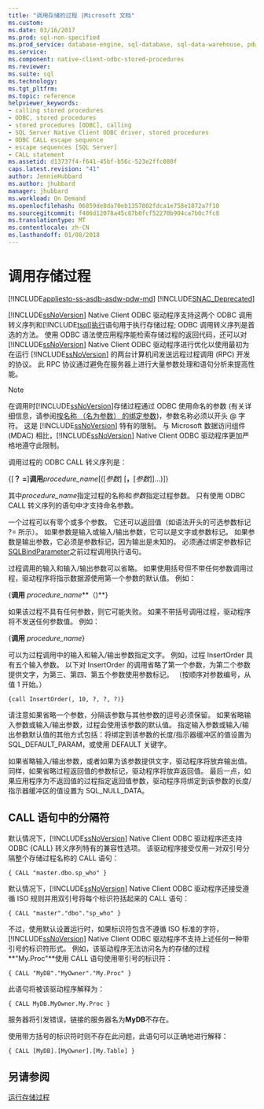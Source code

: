```yaml
---
title: "调用存储的过程 |Microsoft 文档"
ms.custom: 
ms.date: 03/16/2017
ms.prod: sql-non-specified
ms.prod_service: database-engine, sql-database, sql-data-warehouse, pdw
ms.service: 
ms.component: native-client-odbc-stored-procedures
ms.reviewer: 
ms.suite: sql
ms.technology: 
ms.tgt_pltfrm: 
ms.topic: reference
helpviewer_keywords:
- calling stored procedures
- ODBC, stored procedures
- stored procedures [ODBC], calling
- SQL Server Native Client ODBC driver, stored procedures
- ODBC CALL escape sequence
- escape sequences [SQL Server]
- CALL statement
ms.assetid: d13737f4-f641-45bf-b56c-523e2ffc080f
caps.latest.revision: "41"
author: JennieHubbard
ms.author: jhubbard
manager: jhubbard
ms.workload: On Demand
ms.openlocfilehash: 06859de8da70eb1357802fdca1e758e1872a7f10
ms.sourcegitcommit: f486d12078a45c87b0fcf52270b904ca7b0c7fc8
ms.translationtype: MT
ms.contentlocale: zh-CN
ms.lasthandoff: 01/08/2018
---
```

# <a name="calling-a-stored-procedure"></a>调用存储过程
[!INCLUDE[appliesto-ss-asdb-asdw-pdw-md](../../includes/appliesto-ss-asdb-asdw-pdw-md.md)]
[!INCLUDE[SNAC_Deprecated](../../includes/snac-deprecated.md)]

  [!INCLUDE[ssNoVersion](../../includes/ssnoversion-md.md)] Native Client ODBC 驱动程序支持这两个 ODBC 调用转义序列和[!INCLUDE[tsql](../../includes/tsql-md.md)][执行](../../t-sql/language-elements/execute-transact-sql.md)语句用于执行存储过程; ODBC 调用转义序列是首选的方法。 使用 ODBC 语法使应用程序能检索存储过程的返回代码，还可以对 [!INCLUDE[ssNoVersion](../../includes/ssnoversion-md.md)] Native Client ODBC 驱动程序进行优化以使用最初为在运行 [!INCLUDE[ssNoVersion](../../includes/ssnoversion-md.md)] 的两台计算机间发送远程过程调用 (RPC) 开发的协议。 此 RPC 协议通过避免在服务器上进行大量参数处理和语句分析来提高性能。  
  
> [!NOTE]  
>  在调用时[!INCLUDE[ssNoVersion](../../includes/ssnoversion-md.md)]存储过程通过 ODBC 使用命名的参数 (有关详细信息，请参阅[按名称 （名为参数） 的绑定参数](http://go.microsoft.com/fwlink/?LinkID=209721))，参数名称必须以开头 @ 字符。 这是 [!INCLUDE[ssNoVersion](../../includes/ssnoversion-md.md)] 特有的限制。 与 Microsoft 数据访问组件 (MDAC) 相比，[!INCLUDE[ssNoVersion](../../includes/ssnoversion-md.md)] Native Client ODBC 驱动程序更加严格地遵守此限制。  
  
 调用过程的 ODBC CALL 转义序列是：  
  
 {[**？ =**]**调用***procedure_name*[([*参数*] [**，**[*参数*]]...)]}  
  
 其中*procedure_name*指定过程的名称和*参数*指定过程参数。 只有使用 ODBC CALL 转义序列的语句中才支持命名参数。  
  
 一个过程可以有零个或多个参数。 它还可以返回值（如语法开头的可选参数标记 ?= 所示）。 如果参数是输入或输入/输出参数，它可以是文字或参数标记。 如果参数是输出参数，它必须是参数标记，因为输出是未知的。 必须通过绑定参数标记[SQLBindParameter](../../relational-databases/native-client-odbc-api/sqlbindparameter.md)之前过程调用执行语句。  
  
 过程调用的输入和输入/输出参数可以省略。 如果使用括号但不带任何参数调用过程，驱动程序将指示数据源使用第一个参数的默认值。 例如：  
  
 {**调用** *procedure_name***（)**}  
  
 如果该过程不具有任何参数，则它可能失败。 如果不带括号调用过程，驱动程序将不发送任何参数值。 例如：  
  
 {**调用** *procedure_name*}  
  
 可以为过程调用中的输入和输入/输出参数指定文字。 例如，过程 InsertOrder 具有五个输入参数。 以下对 InsertOrder 的调用省略了第一个参数，为第二个参数提供文字，为第三、第四、第五个参数使用参数标记。 （按顺序对参数编号，从值 1 开始。）  
  
```  
{call InsertOrder(, 10, ?, ?, ?)}  
```  
  
 请注意如果省略一个参数，分隔该参数与其他参数的逗号必须保留。 如果省略输入参数或输入/输出参数，过程会使用该参数的默认值。 指定输入参数或输入/输出参数默认值的其他方式包括：将绑定到该参数的长度/指示器缓冲区的值设置为 SQL_DEFAULT_PARAM，或使用 DEFAULT 关键字。  
  
 如果省略输入/输出参数，或者如果为该参数提供文字，驱动程序将放弃输出值。 同样，如果省略过程返回值的参数标记，驱动程序将放弃返回值。 最后一点，如果应用程序为不返回值的过程指定返回值参数，驱动程序将绑定到该参数的长度/指示器缓冲区的值设置为 SQL_NULL_DATA。  
  
## <a name="delimiters-in-call-statements"></a>CALL 语句中的分隔符  
 默认情况下，[!INCLUDE[ssNoVersion](../../includes/ssnoversion-md.md)] Native Client ODBC 驱动程序还支持 ODBC {CALL} 转义序列特有的兼容性选项。 该驱动程序接受仅用一对双引号分隔整个存储过程名称的 CALL 语句：  
  
```  
{ CALL "master.dbo.sp_who" }  
```  
  
 默认情况下，[!INCLUDE[ssNoVersion](../../includes/ssnoversion-md.md)] Native Client ODBC 驱动程序还接受遵循 ISO 规则并用双引号将每个标识符括起来的 CALL 语句：  
  
```  
{ CALL "master"."dbo"."sp_who" }  
```  
  
 不过，使用默认设置运行时，如果标识符包含不遵循 ISO 标准的字符，[!INCLUDE[ssNoVersion](../../includes/ssnoversion-md.md)] Native Client ODBC 驱动程序不支持上述任何一种带引号的标识符形式。 例如，该驱动程序无法访问名为的存储的过程**"My.Proc"**使用 CALL 语句使用带引号的标识符：  
  
```  
{ CALL "MyDB"."MyOwner"."My.Proc" }  
```  
  
 此语句将被该驱动程序解释为：  
  
```  
{ CALL MyDB.MyOwner.My.Proc }  
```  
  
 服务器将引发错误，链接的服务器名为**MyDB**不存在。  
  
 使用带方括号的标识符时则不存在此问题，此语句可以正确地进行解释：  
  
```  
{ CALL [MyDB].[MyOwner].[My.Table] }  
```  
  
## <a name="see-also"></a>另请参阅  
 [运行存储过程](../../relational-databases/native-client-odbc-stored-procedures/running-stored-procedures.md)  
  
  
